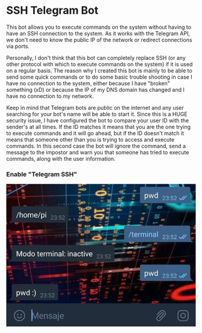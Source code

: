 # SSH Telegram Bot

This bot allows you to execute commands on the system without having to have an SSH connection to the system. As it works with the Telegram API, we don't need to know the public IP of the network or redirect connections via ports.

Personally, I don't think that this bot can completely replace SSH (or any other protocol with which to execute commands on the system) if it is used on a regular basis. The reason why I created this bot is mainly to be able to send some quick commands or to do some basic trouble shooting in case I have no connection to the system, either because I have "broken" something (xD) or because the IP of my DNS domain has changed and I have no connection to my network.

Keep in mind that Telegram bots are public on the internet and any user searching for your bot's name will be able to start it. Since this is a HUGE security issue, I have configured the bot to compare your user ID with the sender's at all times. If the ID matches it means that you are the one trying to execute commands and it will go ahead, but if the ID doesn't match it means that someone other than you is trying to access and execute commands. In this second case the bot will ignore the command, send a message to the impostor and warn you that someone has tried to execute commands, along with the user information.

### Enable "Telegram SSH"
![Command example](https://github.com/b4shnhawx/ssh-telegram-bot/blob/main/images/command.jpg)

